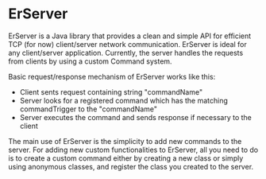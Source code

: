 # ErServer
ErServer is a Java library that provides a clean and simple API for efficient TCP (for now) client/server network communication. 
ErServer is ideal for any client/server application. Currently, the server handles the requests from clients by using a custom Command system. 

Basic request/response mechanism of ErServer works like this:
- Client sents request containing string "commandName"
- Server looks for a registered command which has the matching commandTrigger to the "commandName"
- Server executes the command and sends response if necessary to the client

The main use of ErServer is the simplicity to add new commands to the server. For adding new custom functionalities to ErServer, all you need to do is to create a custom command either by creating a new class or simply using anonymous classes, and register the class you created to the server.
